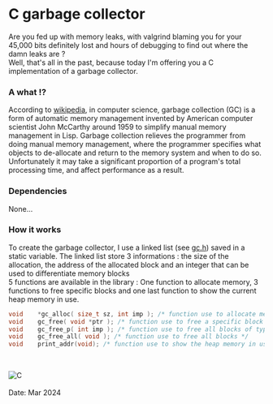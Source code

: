# C garbage collector
Are you fed up with memory leaks, with valgrind blaming you for your 45,000 bits definitely lost and hours of debugging to find out where the damn leaks are ?<br>
Well, that's all in the past, because today I'm offering you a C implementation of a garbage collector.

### A what !?
According to [wikipedia](https://en.wikipedia.org/wiki/Garbage_collection_(computer_science)), in computer science, garbage collection (GC) is a form of automatic memory management invented by American computer scientist John McCarthy around 1959 to simplify manual memory management in Lisp. Garbage collection relieves the programmer from doing manual memory management, where the programmer specifies what objects to de-allocate and return to the memory system and when to do so. Unfortunately it may take a significant proportion of a program's total processing time, and affect performance as a result. 

### Dependencies
None...
### How it works
To create the garbage collector, I use a linked list (see [gc.h](https://github.com/NoahNonOff/garbage-collector/blob/main/gc.h)) saved in a static variable. The linked list store 3 informations : the size of the allocation, the address of the allocated block and an integer that can be used to differentiate memory blocks<br>
5 functions are available in the library : One function to allocate memory, 3 functions to free specific blocks and one last function to show the current heap memory in use.<br>
```C
void	*gc_alloc( size_t sz, int imp ); /* function use to allocate memory */
void	gc_free( void *ptr ); /* function use to free a specific block */
void	gc_free_p( int imp ); /* function use to free all blocks of type <imp> */
void	gc_free_all( void ); /* function use to free all blocks */
void	print_addr(void); /* function use to show the heap memory in use */
```
<br>

![C](https://img.shields.io/badge/C-00599C?style=for-the-badge&logo=c&logoColor=white)
<br><br>Date: Mar 2024

